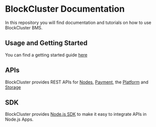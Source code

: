 # BlockCluster Documentation
In this repository you will find documentation and tutorials on how to use BlockCluster BMS.

## Usage and Getting Started

You can find a getting started guide [here](Getting_Started.md)

## APIs

BlockCluster provides REST APIs for [Nodes](https://dynamo.api.blockcluster.io), [Payment](https://paymeter.api.blockcluster.io), the [Platform](https://platform.api.blockcluster.io) and [Storage](https://hyperion.api.blockcluster.io)

## SDK

BlockCluster provides [Node.js SDK](https://github.com/BlockClusterApp/blockcluster-node) to make it easy to integrate APIs in Node.js Apps.
